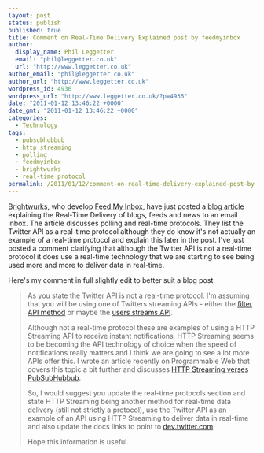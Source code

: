 ```yaml
---
layout: post
status: publish
published: true
title: Comment on Real-Time Delivery Explained post by feedmyinbox
author:
  display_name: Phil Leggetter
  email: "phil@leggetter.co.uk"
  url: "http://www.leggetter.co.uk"
author_email: "phil@leggetter.co.uk"
author_url: "http://www.leggetter.co.uk"
wordpress_id: 4936
wordpress_url: "http://www.leggetter.co.uk/?p=4936"
date: "2011-01-12 13:46:22 +0000"
date_gmt: "2011-01-12 13:46:22 +0000"
categories:
  - Technology
tags:
  - pubsubhubbub
  - http streaming
  - polling
  - feedmyinbox
  - brightwurks
  - real-time protocol
permalink: /2011/01/12/comment-on-real-time-delivery-explained-post-by-feedmyinbox.html
---
```


<p><a href="http://www.brightwurks.com">Brightwurks</a>, who develop <a href="http://www.feedmyinbox.com/">Feed My Inbox</a>, have just posted a <a href="http://www.brightwurks.com/blog/real-time-delivery-explained">blog article</a> explaining the Real-Time Delivery of blogs, feeds and news to an email inbox. The article discusses polling and real-time protocols. They list the Twitter API as a real-time protocol although they do know it's not actually an example of a real-time protocol and explain this later in the post. I've just posted a comment clarifying that although the Twitter API is not a real-time protocol it does use a real-time technology that we are starting to see being used more and more to deliver data in real-time.</p>
<p>Here's my comment in full slightly edit to better suit a blog post.</p>
<blockquote><p>As you state the Twitter API is not a real-time protocol. I'm assuming that you will be using one of Twitters streaming APIs - either the <a href="http://dev.twitter.com/pages/streaming_api_methods#statuses-filter">filter API method</a> or maybe the <a href="http://dev.twitter.com/pages/user_streams">users streams API</a>.</p>
<p>Although not a real-time protocol these are examples of using a HTTP Streaming API to receive instant notifications. HTTP Streaming seems to be becoming the API technology of choice when the speed of notifications really matters and I think we are going to see a lot more APIs offer this. I wrote an article recently on Programmable Web that covers this topic a bit further and discusses <a href="http://blog.programmableweb.com/2011/01/06/real-time-data-delivery-http-streaming-versus-pubsubhubbub/">HTTP Streaming verses PubSubHubbub</a>.</p>
<p>So, I would suggest you update the real-time protocols section and state HTTP Streaming being another method for real-time data delivery (still not strictly a protocol), use the Twitter API as an example of an API using HTTP Streaming to deliver data in real-time and also update the docs links to point to <a href="http://dev.twitter.com">dev.twitter.com</a>.</p>
<p>Hope this information is useful.</p></blockquote>
